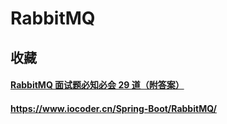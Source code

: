# RabbitMQ

## 收藏

#### [RabbitMQ 面试题必知必会 29 道（附答案）](http://www.zyiz.net/tech/detail-139818.html)

#### https://www.iocoder.cn/Spring-Boot/RabbitMQ/
